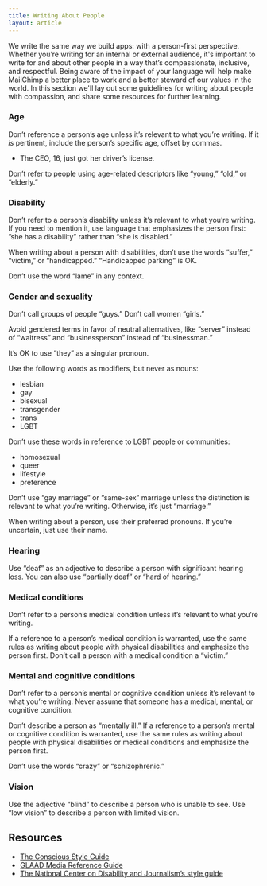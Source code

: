 ```yaml
---
title: Writing About People
layout: article
---
```


We write the same way we build apps: with a person-first perspective. Whether you’re writing for an internal or external audience, it's important to write for and about other people in a way that’s compassionate, inclusive, and respectful. Being aware of the impact of your language will help make MailChimp a better place to work and a better steward of our values in the world. In this section we'll lay out some guidelines for writing about people with compassion, and share some resources for further learning. 

### Age

Don’t reference a person’s age unless it’s relevant to what you’re writing. If it *is* pertinent, include the person’s specific age, offset by commas.

- The CEO, 16, just got her driver’s license.

Don’t refer to people using age-related descriptors like “young,” “old,” or “elderly.”

### Disability

Don’t refer to a person’s disability unless it’s relevant to what you’re writing. If you need to mention it, use language that emphasizes the person first: ”she has a disability” rather than “she is disabled.”

When writing about a person with disabilities, don’t use the words “suffer,” “victim,” or “handicapped.” “Handicapped parking” is OK.

Don’t use the word “lame” in any context.

### Gender and sexuality

Don’t call groups of people “guys.” Don’t call women “girls.”

Avoid gendered terms in favor of neutral alternatives, like “server” instead of “waitress” and “businessperson” instead of “businessman.”

It’s OK to use “they” as a singular pronoun.

Use the following words as modifiers, but never as nouns:

- lesbian
- gay
- bisexual
- transgender
- trans
- LGBT

Don’t use these words in reference to LGBT people or communities:

- homosexual
- queer
- lifestyle
- preference

Don’t use “gay marriage” or “same-sex” marriage unless the distinction is relevant to what you’re writing. Otherwise, it’s just “marriage.”

When writing about a person, use their preferred pronouns. If you’re uncertain, just use their name.

### Hearing

Use “deaf” as an adjective to describe a person with significant hearing loss. You can also use “partially deaf” or “hard of hearing.”

### Medical conditions

Don’t refer to a person’s medical condition unless it’s relevant to what you’re writing.

If a reference to a person’s medical condition is warranted, use the same rules as writing about people with physical disabilities and emphasize the person first. Don’t call a person with a medical condition a “victim.” 

### Mental and cognitive conditions

Don’t refer to a person’s mental or cognitive condition unless it’s relevant to what you’re writing. Never assume that someone has a medical, mental, or cognitive condition.

Don’t describe a person as “mentally ill.” If a reference to a person’s mental or cognitive condition is warranted, use the same rules as writing about people with physical disabilities or medical conditions and emphasize the person first.

Don’t use the words “crazy” or “schizophrenic.”

### Vision

Use the adjective “blind” to describe a person who is unable to see. Use “low vision” to describe a person with limited vision.

## Resources

* [The Conscious Style Guide](http://consciousstyleguide.com/)
* [GLAAD Media Reference Guide](http://www.glaad.org/reference)
* [The National Center on Disability and Journalism’s style guide](http://ncdj.org/style-guide/)
